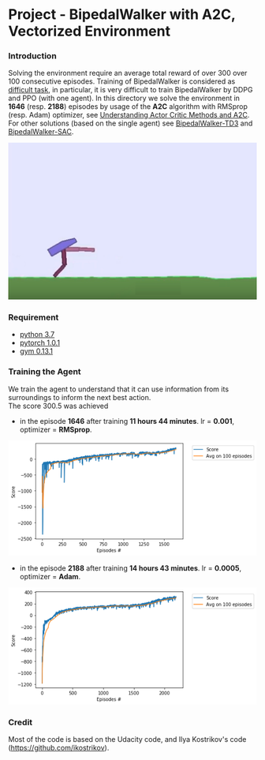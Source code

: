# Project - BipedalWalker with A2C, Vectorized Environment


### Introduction

Solving the environment require an average total reward of over 300 over 100 consecutive episodes.
Training of BipedalWalker is considered as [difficult task](https://ctmakro.github.io/site/on_learning/rl/bipedal.html), in particular, it is very difficult to train BipedalWalker by DDPG and PPO (with one agent). In this directory we solve the environment 
in **1646** (resp. **2188**) episodes by usage of the __A2C__ algorithm with RMSprop (resp. Adam) optimizer, see [Understanding Actor Critic Methods and A2C](https://towardsdatascience.com/understanding-actor-critic-methods-931b97b6df3f).
For other solutions (based on the single agent) see
[BipedalWalker-TD3](https://github.com/Rafael1s/Deep-Reinforcement-Learning-Udacity/tree/master/BipedalWalker-TwinDelayed-DDPG%20(TD3))
and [BipedalWalker-SAC](https://github.com/Rafael1s/Deep-Reinforcement-Learning-Udacity/tree/master/BipedalWalker-Soft-Actor-Critic).

![](images/bwalker_a2c.png)     

### Requirement

* [python 3.7](https://www.python.org) 
* [pytorch 1.0.1](https://pytorch.org/)
* [gym 0.13.1](https://github.com/openai/gym)


### Training the Agent
We train the agent to understand that it can use information from its surroundings to inform the next best action.    
The score 300.5 was achieved    

* in the episode **1646** after training **11 hours 44 minutes**.
lr = **0.001**, optimizer = **RMSprop**.

![](images/plot_a2c_1646epis.png) 

* in the episode **2188** after training **14 hours 43 minutes**.
lr = **0.0005**, optimizer = **Adam**.

![](images/plot_a2c_2188epis.png) 

### Credit   

Most of the code is based on the Udacity code, and Ilya Kostrikov's code (https://github.com/ikostrikov).

